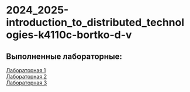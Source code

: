 # 2024_2025-introduction_to_distributed_technologies-k4110c-bortko-d-v

## Выполненные лабораторные:  
  
[Лабораторная 1](./lab1/lab1_report.md)  
[Лабораторная 2](./lab2/lab2_report.md)   
[Лабораторная 3](./lab3/README.md)  
